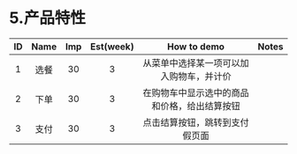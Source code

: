 # 5.产品特性 #

ID|Name|Imp|Est(week)|How to demo|Notes
:---:|:---:|:---:|:---:|:---:|:---:
1|选餐|30|3|从菜单中选择某一项可以加入购物车，并计价||
2|下单|30|3|在购物车中显示选中的商品和价格，给出结算按钮||
3|支付|30|3|点击结算按钮，跳转到支付假页面||
